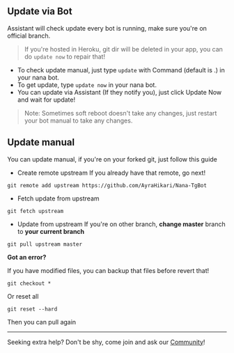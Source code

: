 ## Update via Bot
Assistant will check update every bot is running, make sure you're on official branch.

> If you're hosted in Heroku, git dir will be deleted in your app, you can do `update now` to repair that!

* To check update manual, just type `update` with Command (default is .) in your nana bot.
* To get update, type `update now` in your nana bot.
* You can update via Assistant (If they notify you), just click Update Now and wait for update!

> Note: Sometimes soft reboot doesn't take any changes, just restart your bot manual to take any changes.

## Update manual
You can update manual, if you're on your forked git, just follow this guide

* Create remote upstream
If you already have that remote, go next!
```
git remote add upstream https://github.com/AyraHikari/Nana-TgBot
```

* Fetch update from upstream
```
git fetch upstream
```

* Update from upstream
If you're on other branch, **change master** branch to **your current branch**
```
git pull upstream master
```

**Got an error?**

If you have modified files, you can backup that files before revert that!
```
git checkout *
```
Or reset all
```
git reset --hard
```
Then you can pull again

***

Seeking extra help? Don't be shy, come join and ask our [Community](https://t.me/AyraSupport)!